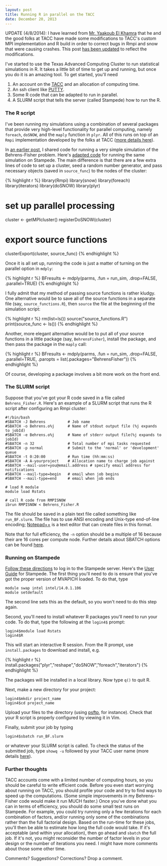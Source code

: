 ```yaml
---
layout: post
title: Running R in parallel on the TACC
date: December 20, 2013
---
```


UPDATE (4/8/2014): I have learned from [Mr. Yaakoub El Khamra](https://www.tacc.utexas.edu/staff/yaakoub-el-khamra) that he and the good folks at TACC have made some modifications to TACC's custom MPI implementation and R build in order to correct bugs in Rmpi and snow that were causing crashes. This post [has been updated]({{site.url}}/parallel-R-on-TACC-update) to reflect the modifications.

I've started to use the Texas Advanced Computing Cluster to run statistical simulations in R. It takes a little bit of time to get up and running, but once you do it is an amazing tool. To get started, you'll need

1. An account on the [TACC](https://www.tacc.utexas.edu/) and an allocation of computing time.
2. An ssh client like [PUTTY](http://www.chiark.greenend.org.uk/~sgtatham/putty/).
3. Some R code that can be adapted to run in parallel. 
4. A SLURM script that tells the server (called Stampede) how to run the R.

### The R script

I've been running my simulations using a combination of several packages that provide very high-level functionality for parallel computing, namely `foreach`, `doSNOW`, and the `maply` function in `plyr`. All of this runs on top of an `Rmpi` implementation developed by the folks at TACC ([more details here](https://portal.tacc.utexas.edu/documents/13601/901835/Parallel_R_Final.pdf/)). 

In [an earlier post]({{site.url}}/designing-simulation-studies-using-r/), I shared code for running a very simple simulation of the Behrens-Fisher problem. Here's [adapted code](https://gist.github.com/jepusto/8059893) for running the same simulation on Stampede. The main difference is that there are a few extra lines of code to set up a cluster, seed a random number generator, and pass necessary objects (saved in `source_func`) to the nodes of the cluster:


{% highlight r %}
library(Rmpi)
library(snow)
library(foreach)
library(iterators)
library(doSNOW)
library(plyr)

# set up parallel processing
cluster <- getMPIcluster()
registerDoSNOW(cluster)

# export source functions
clusterExport(cluster, source_func)
{% endhighlight %}

Once it is all set up, running the code is just a matter of turning on the parallel option in `mdply`:


{% highlight r %}
BFresults <- mdply(parms, .fun = run_sim, .drop=FALSE, .parallel=TRUE)
{% endhighlight %}

I fully admit that my method of passing source functions is rather kludgy. One alternative would be to save all of the source functions in a separate file (say, `source_functions.R`), then `source` the file at the beginning of the simulation script:


{% highlight r %}
rm(list=ls())
source("source_functions.R")
print(source_func <- ls())
{% endhighlight %}

Another, more elegant alternative would be to put all of your source functions in a little package (say, `BehrensFisher`), install the package, and then pass the package in the `maply` call:


{% highlight r %}
BFresults <- mdply(parms, .fun = run_sim, .drop=FALSE, .parallel=TRUE, .paropts = list(.packages="BehrensFisher"))
{% endhighlight %}

Of course, developing a package involves a bit more work on the front end. 

### The SLURM script

Suppose that you've got your R code saved in a file called `Behrens_Fisher.R`. Here's an example of a SLURM script that runs the R script after configuring an Rmpi cluster:

```
#!/bin/bash
#SBATCH -J Behrens       	# Job name
#SBATCH -o Behrens.o%j 		# Name of stdout output file (%j expands to jobId)
#SBATCH -e Behrens.o%j 		# Name of stderr output file(%j expands to jobId)
#SBATCH -n 32         		# Total number of mpi tasks requested
#SBATCH -p normal     		# Submit to the 'normal' or 'development' queue
#SBATCH -t 0:20:00 	  	    # Run time (hh:mm:ss)
#SBATCH -A A-yourproject    # Allocation name to charge job against
#SBATCH --mail-user=you@email.address # specify email address for notifications
#SBATCH --mail-type=begin   # email when job begins
#SBATCH --mail-type=end     # email when job ends

# load R module
module load Rstats           

# call R code from RMPISNOW
ibrun RMPISNOW < Behrens_Fisher.R 
```

The file should be saved in a plain text file called something like `run_BF.slurm`. The file has to use ANSI encoding and Unix-type end-of-line encoding; [Notepad++](http://notepad-plus-plus.org/) is a text editor that can create files in this format. 

Note that for full efficiency, the `-n` option should be a multiple of 16 because their are 16 cores per compute node. Further details about SBATCH options can be found [here](https://portal.tacc.utexas.edu/user-guides/stampede#running-slurm-jobcontrol).


### Running on Stampede

[Follow these directions](https://portal.tacc.utexas.edu/user-guides/stampede#access) to log in to the Stampede server. Here's the [User Guide](https://portal.tacc.utexas.edu/user-guides/stampede) for Stampede. The first thing you'll need to do is ensure that you've got the proper version of MVAPICH loaded. To do that, type 

```
module swap intel intel/14.0.1.106
module setdefault
```

The second line sets this as the default, so you won't need to do this step again.

Second, you'll need to install whatever R packages you'll need to run your code. To do that, type the following at the `login4$` prompt:

```
login4$module load Rstats
login4$R
```

This will start an interactive R session. From the R prompt, use `install.packages` to download and install, e.g.


{% highlight r %}
install.packages("plyr","reshape","doSNOW","foreach","iterators")
{% endhighlight %}

The packages will be installed in a local library. Now type `q()` to quit R.

Next, make a new directory for your project:

```
login4$mkdir project_name
login4$cd project_name
```

Upload your files to the directory (using [psftp](http://the.earth.li/~sgtatham/putty/0.63/htmldoc/Chapter6.html), for instance). Check that your R script is properly configured by viewing it in Vim. 

Finally, submit your job by typing 

```
login4$sbatch run_BF.slurm
```

or whatever your SLURM script is called. To check the status of the submitted job, type `showq -u` followed by your TACC user name (more details [here](https://portal.tacc.utexas.edu/user-guides/stampede#running-slurm-jobcontrol-squeue)).


### Further thoughts

TACC accounts come with a limited number of computing hours, so you should be careful to write efficient code. Before you even start worrying about running on TACC, you should profile your code and try to find ways to speed up the computations. (Some simple improvements in my Behrens-Fisher code would make it run MUCH faster.) Once you've done what you can in terms of efficiency, you should do some small test runs on Stampede. For example, you could try running only a few iterations for each combination of factors, and/or running only some of the combinations rather than the full factorial design. Based on the run-time for these jobs, you'll then be able to estimate how long the full code would take. If it's acceptable (and within your allocation), then go ahead and `sbatch` the full job. If it's not, you might reconsider the number of factor levels in your design or the number of iterations you need. I might have more comments about those some other time.

Comments? Suggestions? Corrections? Drop a comment.
